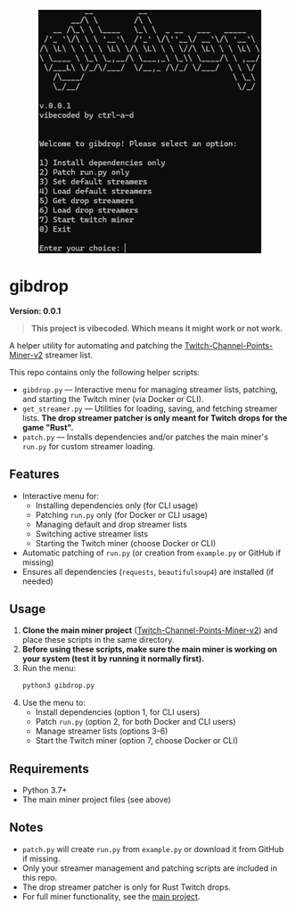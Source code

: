 <p align="center">
  <img src="assets/CLI.png" alt="gibdrop CLI logo" width="400"/>
</p>

# gibdrop

**Version: 0.0.1**

> **This project is vibecoded. Which means it might work or not work.**

A helper utility for automating and patching the [Twitch-Channel-Points-Miner-v2](https://github.com/rdavydov/Twitch-Channel-Points-Miner-v2) streamer list.

This repo contains only the following helper scripts:
- `gibdrop.py` — Interactive menu for managing streamer lists, patching, and starting the Twitch miner (via Docker or CLI).
- `get_streamer.py` — Utilities for loading, saving, and fetching streamer lists. **The drop streamer patcher is only meant for Twitch drops for the game "Rust".**
- `patch.py` — Installs dependencies and/or patches the main miner's `run.py` for custom streamer loading.

## Features
- Interactive menu for:
  - Installing dependencies only (for CLI usage)
  - Patching `run.py` only (for Docker or CLI usage)
  - Managing default and drop streamer lists
  - Switching active streamer lists
  - Starting the Twitch miner (choose Docker or CLI)
- Automatic patching of `run.py` (or creation from `example.py` or GitHub if missing)
- Ensures all dependencies (`requests`, `beautifulsoup4`) are installed (if needed)

## Usage
1. **Clone the main miner project** ([Twitch-Channel-Points-Miner-v2](https://github.com/rdavydov/Twitch-Channel-Points-Miner-v2)) and place these scripts in the same directory.
2. **Before using these scripts, make sure the main miner is working on your system (test it by running it normally first).**
3. Run the menu:
   ```bash
   python3 gibdrop.py
   ```
4. Use the menu to:
   - Install dependencies (option 1, for CLI users)
   - Patch `run.py` (option 2, for both Docker and CLI users)
   - Manage streamer lists (options 3-6)
   - Start the Twitch miner (option 7, choose Docker or CLI)

## Requirements
- Python 3.7+
- The main miner project files (see above)

## Notes
- `patch.py` will create `run.py` from `example.py` or download it from GitHub if missing.
- Only your streamer management and patching scripts are included in this repo.
- The drop streamer patcher is only for Rust Twitch drops.
- For full miner functionality, see the [main project](https://github.com/rdavydov/Twitch-Channel-Points-Miner-v2).
